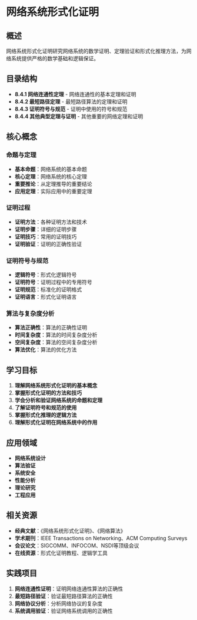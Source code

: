 # 网络系统形式化证明

## 概述

网络系统形式化证明研究网络系统的数学证明、定理验证和形式化推理方法，为网络系统提供严格的数学基础和逻辑保证。

## 目录结构

- **8.4.1 网络连通性定理** - 网络连通性的基本定理和证明
- **8.4.2 最短路径定理** - 最短路径算法的定理和证明
- **8.4.3 证明符号与规范** - 证明中使用的符号和规范
- **8.4.4 其他典型定理与证明** - 其他重要的网络定理和证明

## 核心概念

### 命题与定理

- **基本命题**：网络系统的基本命题
- **核心定理**：网络系统的核心定理
- **重要推论**：从定理推导的重要结论
- **应用定理**：实际应用中的重要定理

### 证明过程

- **证明方法**：各种证明方法和技术
- **证明步骤**：详细的证明步骤
- **证明技巧**：常用的证明技巧
- **证明验证**：证明的正确性验证

### 证明符号与规范

- **逻辑符号**：形式化逻辑符号
- **证明符号**：证明过程中的专用符号
- **证明规范**：标准化的证明格式
- **证明语言**：形式化证明语言

### 算法与复杂度分析

- **算法正确性**：算法的正确性证明
- **时间复杂度**：算法的时间复杂度分析
- **空间复杂度**：算法的空间复杂度分析
- **算法优化**：算法的优化方法

## 学习目标

1. **理解网络系统形式化证明的基本概念**
2. **掌握形式化证明的方法和技巧**
3. **学会分析和验证网络系统的命题和定理**
4. **了解证明符号和规范的使用**
5. **掌握形式化推理的逻辑方法**
6. **理解形式化证明在网络系统中的作用**

## 应用领域

- **网络系统设计**
- **算法验证**
- **系统安全**
- **性能分析**
- **理论研究**
- **工程应用**

## 相关资源

- **经典文献**：《网络系统形式化证明》、《网络算法》
- **学术期刊**：IEEE Transactions on Networking、ACM Computing Surveys
- **会议论文**：SIGCOMM、INFOCOM、NSDI等顶级会议
- **在线资源**：形式化证明教程、逻辑学工具

## 实践项目

1. **网络连通性证明**：证明网络连通性算法的正确性
2. **最短路径验证**：验证最短路径算法的正确性
3. **网络协议分析**：分析网络协议的复杂度
4. **系统调用验证**：验证网络系统调用的正确性
